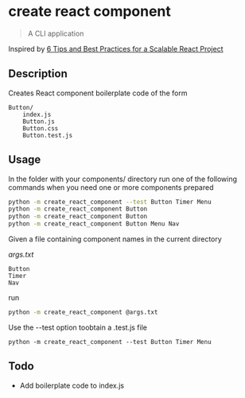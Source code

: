 # create react component
> A CLI application

Inspired by [6 Tips and Best Practices for a Scalable React Project](https://blog.bitsrc.io/best-practices-and-tips-for-a-scalable-react-application-db708ae49227)

## Description
Creates React component boilerplate code of the form

```
Button/
    index.js
    Button.js
    Button.css
    Button.test.js
```

## Usage

In the folder with your components/ directory run one of the following commands when you need one or more components prepared

```bash
python -m create_react_component --test Button Timer Menu
python -m create_react_component Button
python -m create_react_component Button
python -m create_react_component Button Menu Nav
```

Given a file containing component names in the current directory

*args.txt*
```
Button
Timer
Nav
```

run 

```bash
python -m create_react_component @args.txt
```

Use the --test option toobtain a .test.js file

```
python -m create_react_component --test Button Timer Menu
```

## Todo
- Add boilerplate code to index.js